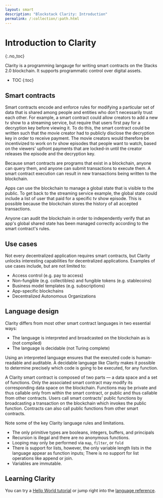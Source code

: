 ```yaml
---
layout: smart
description: "Blockstack Clarity: Introduction"
permalink: /:collection/:path.html
---
```

# Introduction to Clarity
{:.no_toc}

Clarity is a programming langauge for writing smart contracts on the Stacks 2.0 blockchain. It supports programmatic control over digital assets.

* TOC
{:toc}

## Smart contracts

Smart contracts encode and enforce rules for modifying a particular set of data that is shared among people and entities who don't necessarily trust each other. For example, a smart contract could allow creators to add a new tv show to a streaming service, but require that users first pay for a decryption key before viewing it. To do this, the smart contract could be written such that the movie creator had to publicly disclose the decryption key in order to receive payment. The movie creators would therefore be incentivized to work on tv show episodes that people want to watch, based on the viewers' upfront payments that are locked-in until the creator releases the episode and the decryption key.

Because smart contracts are programs that exist in a blockchain, anyone can query them, and anyone can submit transactions to execute them. A smart contract execution can result in new transactions being written to the blockchain.

Apps can use the blockchain to manage a global state that is visible to the public. To get back to the streaming service example, the global state could include a list of user that paid for a specific tv show episode. This is possible because the blockchain stores the history of all accepted transactions.

Anyone can audit the blockchain in order to independently verify that an app's global shared state has been managed correctly according to the smart contract's rules.

## Use cases

Not every decentralized application requires smart contracts, but Clarity unlocks interesting capabilities for decentralized applications. Examples of use cases include, but are not limited to:

* Access control (e.g. pay to access)
* Non-fungible (e.g. collectibles) and fungible tokens (e.g. stablecoins)
* Business model templates (e.g. subscriptions)
* App-specific blockchains
* Decentralized Autonomous Organizations

## Language design

Clarity differs from most other smart contract languages in two essential ways:

* The language is interpreted and broadcasted on the blockchain as is (not compiled)
* The language is decidable (not Turing complete)
  
Using an interpreted language ensures that the executed code is human-readable and auditable. A decidable language like Clarity makes it possible to determine precisely which code is going to be executed, for any function.

A Clarity smart contract is composed of two parts &mdash; a data space and a set of functions. Only the associated smart contract may modify its corresponding data space on the blockchain. Functions may be private and thus callable only from within the smart contract, or public and thus callable from other contracts. Users call smart contracts' public functions by broadcasting a transaction on the blockchain which invokes the public function. Contracts can also call public functions from other smart contracts.

Note some of the key Clarity language rules and limitations.

* The only primitive types are booleans, integers, buffers, and principals
* Recursion is illegal and there are no anonymous functions.
* Looping may only be performed via `map`, `filter`, or `fold`
* There is support for lists, however, the only variable length lists in the language appear as function inputs; There is no support for list operations like append or join.
* Variables are immutable.

## Learning Clarity

You can try a [Hello World tutorial](tutorial.html) or jump right into the [language reference](clarityRef.html).
